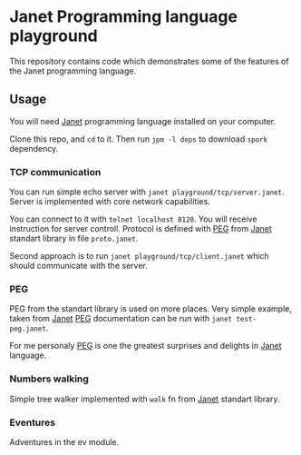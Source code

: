 # Janet Programming language playground

This repository contains code which demonstrates some of the features 
of the Janet programming language.

## Usage

You will need [Janet] programming language installed on your computer.

Clone this repo, and `cd` to it. Then run `jpm -l deps` to download
`spork` dependency.

### TCP communication

You can run simple echo server with `janet playground/tcp/server.janet`. Server is
implemented with core network capabilities.

You can connect to it with `telnet localhost 8120`. You will receive instruction
for server controll. Protocol is defined with [PEG] from [Janet] standart
library in file `proto.janet`.

Second approach is to run `janet playground/tcp/client.janet` which should communicate
with the server.

### PEG

PEG from the standart library is used on more places. Very simple example, taken
from [Janet] [PEG] documentation can be run with `janet test-peg.janet`.

For me personaly [PEG] is one the greatest surprises and delights in [Janet]
language.

### Numbers walking

Simple tree walker implemented with `walk` fn from [Janet] standart library.

### Eventures

Adventures in the ev module.


[Janet]: https://janet-lang.org/index.html
[PEG]: https://janet-lang.org/docs/peg.html
[jurl]: https://github.com/sepisoad/jurl

